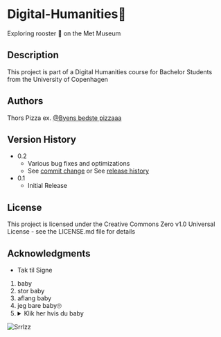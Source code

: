 # Digital-Humanities🐓
Exploring rooster 🐓 on the Met Museum 

## Description
This project is part of a Digital Humanities course for Bachelor Students from the University of Copenhagen

## Authors
Thors Pizza 
ex. [@Byens bedste pizzaaa](https://twitter.com/dominos_india)

## Version History
* 0.2
    * Various bug fixes and optimizations
    * See [commit change]() or See [release history]()
* 0.1
    * Initial Release

## License
This project is licensed under the Creative Commons Zero v1.0 Universal License - see the LICENSE.md file for details

## Acknowledgments
* Tak til Signe

1. baby
2. stor baby
3. aflang baby
4. jeg bare baby🙄
5. <details><summary>Klik her hvis du baby</summary>du baby😧</details>


![Srrlzz](https://scontent-arn2-1.xx.fbcdn.net/v/t1.15752-9/399713943_6889423911175647_4343550309671703882_n.jpg?_nc_cat=104&ccb=1-7&_nc_sid=8cd0a2&_nc_ohc=8gAGSOUv0QgAX9EPvDP&_nc_ht=scontent-arn2-1.xx&oh=03_AdT-AvwmZOhtt4I43HJeqXTOF0Fb86vYXUQ5vvNH4Q5MBQ&oe=657C4C34)
